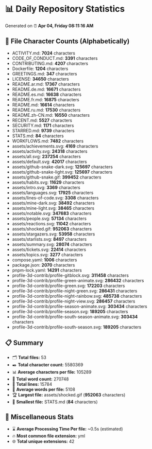 # 📊 Daily Repository Statistics
Generated on ⏰ **Apr 04, Friday 08:11:16 AM**

## 📂 File Character Counts (Alphabetically)
- ACTIVITY.md: **7024** characters
- CODE_OF_CONDUCT.md: **3391** characters
- CONTRIBUTING.md: **4207** characters
- Dockerfile: **1204** characters
- GREETINGS.md: **347** characters
- LICENSE: **34650** characters
- README.ar.md: **17367** characters
- README.de.md: **16671** characters
- README.es.md: **16638** characters
- README.fr.md: **16875** characters
- README.md: **16614** characters
- README.ru.md: **17530** characters
- README.zh-CN.md: **16550** characters
- RECENT.md: **5527** characters
- SECURITY.md: **1171** characters
- STARRED.md: **9739** characters
- STATS.md: **84** characters
- WORKFLOWS.md: **7482** characters
- assets/achievements.svg: **4169** characters
- assets/activity.svg: **24318** characters
- assets/all.svg: **237254** characters
- assets/default.svg: **42017** characters
- assets/github-snake-dark.svg: **125697** characters
- assets/github-snake-light.svg: **125697** characters
- assets/github-snake.gif: **399452** characters
- assets/habits.svg: **11629** characters
- assets/intro.svg: **3369** characters
- assets/languages.svg: **17925** characters
- assets/lines-of-code.svg: **3308** characters
- assets/mine-dark.svg: **38492** characters
- assets/mine-light.svg: **38465** characters
- assets/notable.svg: **347683** characters
- assets/people.svg: **57134** characters
- assets/reactions.svg: **11042** characters
- assets/shocked.gif: **952063** characters
- assets/stargazers.svg: **53958** characters
- assets/starlists.svg: **8497** characters
- assets/summary.svg: **28074** characters
- assets/tickets.svg: **22414** characters
- assets/topics.svg: **3277** characters
- compose.yaml: **1006** characters
- package.json: **2070** characters
- pnpm-lock.yaml: **14291** characters
- profile-3d-contrib/profile-gitblock.svg: **311458** characters
- profile-3d-contrib/profile-green-animate.svg: **286432** characters
- profile-3d-contrib/profile-green.svg: **172203** characters
- profile-3d-contrib/profile-night-green.svg: **286431** characters
- profile-3d-contrib/profile-night-rainbow.svg: **485738** characters
- profile-3d-contrib/profile-night-view.svg: **286457** characters
- profile-3d-contrib/profile-season-animate.svg: **303434** characters
- profile-3d-contrib/profile-season.svg: **189205** characters
- profile-3d-contrib/profile-south-season-animate.svg: **303434** characters
- profile-3d-contrib/profile-south-season.svg: **189205** characters

## 📋 Summary
- 🗂️ **Total files:** 53
- ✒️ **Total character count:** 5580369
- 📊 **Average characters per file:** 105289
- 📝 **Total word count:** 270748
- 🧾 **Total lines:** 15784
- 📐 **Average words per file:** 5108
- 🏆 **Largest file:** assets/shocked.gif (**952063** characters)
- 🥉 **Smallest file:** STATS.md (**84** characters)

## 🌟 Miscellaneous Stats
- ⌛ **Average Processing Time Per file:** ~0.5s (estimated)
- 🔥 **Most common file extension:** yml
- 🌐 **Total unique extensions:** 42
